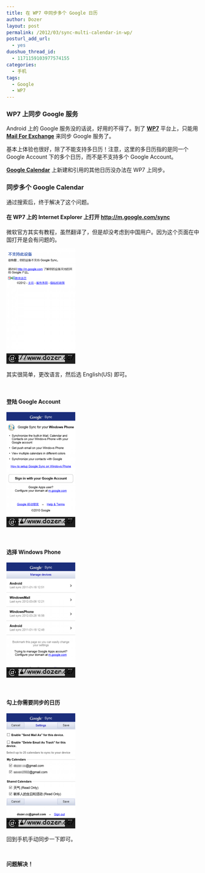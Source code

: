 ```yaml
---
title: 在 WP7 中同步多个 Google 日历
author: Dozer
layout: post
permalink: /2012/03/sync-multi-calendar-in-wp/
posturl_add_url:
  - yes
duoshuo_thread_id:
  - 1171159103977574155
categories:
  - 手机
tags:
  - Google
  - WP7
---
```


### <span id="WP7_Google">WP7 上同步 Google 服务</span>

Android 上的 Google 服务没的话说，好用的不得了。到了 <a href="http://www.google.com/search?q=WP7" target="_blank"><strong>WP7</strong></a> 平台上，只能用 <a href="http://www.google.com/search?q=Mail+For+Exchange" target="_blank"><strong>Mail For Exchange</strong></a> 来同步 Google 服务了。

基本上体验也很好，除了不能支持多日历！注意，这里的多日历指的是同一个 Google Account 下的多个日历，而不是不支持多个 Google Account。

<a href="http://www.google.com/calendar/render" target="_blank"><strong>Google Calendar</strong></a> 上新建和引用的其他日历没办法在 WP7 上同步。

<!--more-->

### <span id="_Google_Calendar">同步多个 Google Calendar</span>

通过搜索后，终于解决了这个问题。

#### <span id="_WP7_Internet_Explorer_httpmgooglecomsync">在 WP7 上的 Internet Explorer 上打开 http://m.google.com/sync</span>

微软官方其实有教程，虽然翻译了，但是却没考虑到中国用户。因为这个页面在中国打开是会有问题的。

[<img class="alignnone size-medium wp-image-727" title="error" alt="" src="/uploads/2012/03/error-180x300.png" width="180" height="300" />][1]

其实很简单，更改语言，然后选 English(US) 即可。

&nbsp;

#### <span id="_Google_Account">登陆 Google Account</span>

[<img class="alignnone size-medium wp-image-728" title="login" alt="" src="/uploads/2012/03/login-180x300.png" width="180" height="300" />][2]

&nbsp;

#### <span id="_Windows_Phone">选择 Windows Phone</span>

[<img class="alignnone size-medium wp-image-729" title="platform" alt="" src="/uploads/2012/03/platform-180x300.png" width="180" height="300" />][3]

&nbsp;

#### <span id="i">勾上你需要同步的日历</span>

[<img class="alignnone size-medium wp-image-730" title="save" alt="" src="/uploads/2012/03/save-180x300.png" width="180" height="300" />][4]

回到手机手动同步一下即可。

&nbsp;

**问题解决！**

&nbsp;

&nbsp;

 [1]: /uploads/2012/03/error.png
 [2]: /uploads/2012/03/login.png
 [3]: /uploads/2012/03/platform.png
 [4]: /uploads/2012/03/save.png
